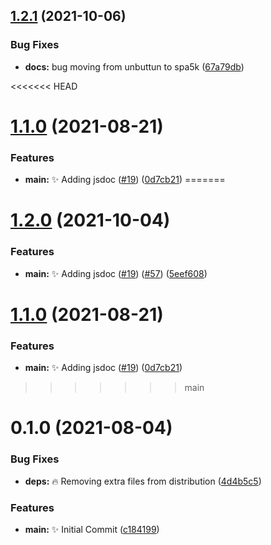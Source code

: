 ## [1.2.1](https://github.com/spa5k/quick-scraper/compare/v1.2.0...v1.2.1) (2021-10-06)


### Bug Fixes

* **docs:** bug moving from unbuttun to spa5k ([67a79db](https://github.com/spa5k/quick-scraper/commit/67a79db201e47b15b3add5bdf9d8d904b3c505bf))

<<<<<<< HEAD
# [1.1.0](https://github.com/spa5k/quick-scraper/compare/v1.0.1...v1.1.0) (2021-08-21)

### Features

- **main:** ✨ Adding jsdoc ([#19](https://github.com/spa5k/quick-scraper/issues/19)) ([0d7cb21](https://github.com/spa5k/quick-scraper/commit/0d7cb217dc1f8be4fe101ab31c96bd6d1a272610))
=======
# [1.2.0](https://github.com/Unbuttun/quick-scraper/compare/v1.1.0...v1.2.0) (2021-10-04)


### Features

* **main:** ✨ Adding  jsdoc ([#19](https://github.com/Unbuttun/quick-scraper/issues/19)) ([#57](https://github.com/Unbuttun/quick-scraper/issues/57)) ([5eef608](https://github.com/Unbuttun/quick-scraper/commit/5eef608b4cdb609aad57016692e66b0014803af0))

# [1.1.0](https://github.com/Unbuttun/quick-scraper/compare/v1.0.1...v1.1.0) (2021-08-21)

### Features

- **main:** ✨ Adding jsdoc ([#19](https://github.com/Unbuttun/quick-scraper/issues/19)) ([0d7cb21](https://github.com/Unbuttun/quick-scraper/commit/0d7cb217dc1f8be4fe101ab31c96bd6d1a272610))
>>>>>>> main

# 0.1.0 (2021-08-04)

### Bug Fixes

- **deps:** 🔥 Removing extra files from distribution ([4d4b5c5](https://github.com/spa5k/chinese-numbers-to-arabic/commit/4d4b5c5de072e80dab46718999da9caad234888b))

### Features

- **main:** ✨ Initial Commit ([c184199](https://github.com/spa5k/chinese-numbers-to-arabic/commit/c184199dfe2b442d0081dd95cf60f2e03baf1137))
